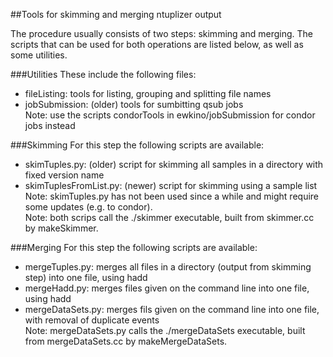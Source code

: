 ##Tools for skimming and merging ntuplizer output

The procedure usually consists of two steps: skimming and merging. 
The scripts that can be used for both operations are listed below,
as well as some utilities.

###Utilities
These include the following files:  
- fileListing: tools for listing, grouping and splitting file names  
- jobSubmission: (older) tools for sumbitting qsub jobs  
Note: use the scripts condorTools in ewkino/jobSubmission for condor jobs instead

###Skimming
For this step the following scripts are available:  
- skimTuples.py: (older) script for skimming all samples in a directory with fixed version name  
- skimTuplesFromList.py: (newer) script for skimming using a sample list  
Note: skimTuples.py has not been used since a while and might require some updates (e.g. to condor).  
Note: both scrips call the ./skimmer executable, built from skimmer.cc by makeSkimmer.

###Merging
For this step the following scripts are available:  
- mergeTuples.py: merges all files in a directory (output from skimming step) into one file, using hadd  
- mergeHadd.py: merges files given on the command line into one file, using hadd  
- mergeDataSets.py: merges fils given on the command line into one file, with removal of duplicate events  
Note: mergeDataSets.py calls the ./mergeDataSets executable, built from mergeDataSets.cc by makeMergeDataSets.

